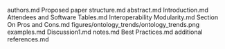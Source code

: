 authors.md
Proposed paper structure.md
abstract.md
Introduction.md
Attendees and Software Tables.md
Interoperability Modularity.md
Section On Pros and Cons.md
figures/ontology_trends/ontology_trends.png
examples.md
Discussion1.md
notes.md
Best Practices.md
additional references.md
